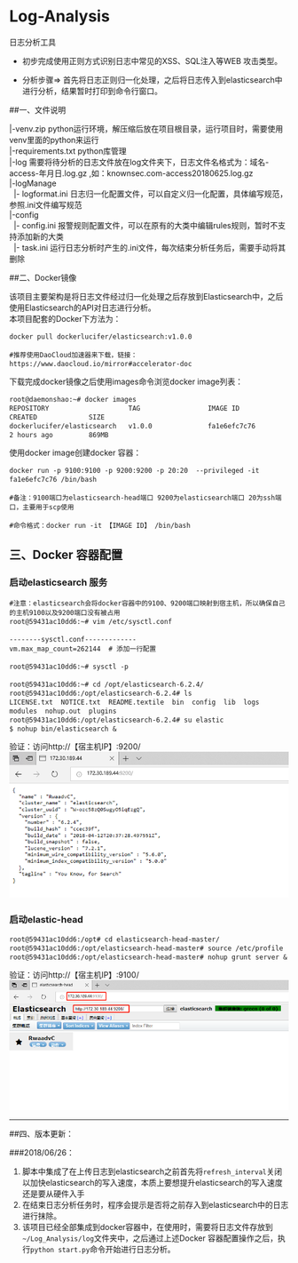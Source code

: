 # Log-Analysis
日志分析工具


* 初步完成使用正则方式识别日志中常见的XSS、SQL注入等WEB 攻击类型。

* 分析步骤=> 首先将日志正则归一化处理，之后将日志传入到elasticsearch中进行分析，结果暂时打印到命令行窗口。

##一、文件说明

|-venv.zip    python运行环境，解压缩后放在项目根目录，运行项目时，需要使用venv里面的python来运行<br/>
|-requirements.txt    python库管理<br/>
|-log         需要将待分析的日志文件放在log文件夹下，日志文件名格式为：域名-access-年月日.log.gz ,如：knownsec.com-access20180625.log.gz<br/>
|-logManage<br/> 
&nbsp;&nbsp;|-&nbsp;logformat.ini  日志归一化配置文件，可以自定义归一化配置，具体编写规范，参照.ini文件编写规范<br/>
|-config<br/>
&nbsp;&nbsp;|-&nbsp;config.ini     报警规则配置文件，可以在原有的大类中编辑rules规则，暂时不支持添加新的大类<br/>
&nbsp;&nbsp;|-&nbsp;task.ini       运行日志分析时产生的.ini文件，每次结束分析任务后，需要手动将其删除<br/>

##二、Docker镜像

该项目主要架构是将日志文件经过归一化处理之后存放到Elasticsearch中，之后使用Elasticsearch的API对日志进行分析。<br>
本项目配套的Docker下方法为：
```shell
docker pull dockerlucifer/elasticsearch:v1.0.0

#推荐使用DaoCloud加速器来下载，链接：https://www.daocloud.io/mirror#accelerator-doc
```
下载完成docker镜像之后使用images命令浏览docker image列表：
```shell
root@daemonshao:~# docker images
REPOSITORY                    TAG                 IMAGE ID            CREATED             SIZE
dockerlucifer/elasticsearch   v1.0.0              fa1e6efc7c76        2 hours ago         869MB
```
使用docker image创建docker 容器：
```shell
docker run -p 9100:9100 -p 9200:9200 -p 20:20  --privileged -it fa1e6efc7c76 /bin/bash

#备注：9100端口为elasticsearch-head端口 9200为elasticsearch端口 20为ssh端口，主要用于scp使用

#命令格式：docker run -it 【IMAGE ID】 /bin/bash
```

## 三、Docker 容器配置
### 启动elasticsearch 服务
```shell
#注意：elasticsearch会将docker容器中的9100、9200端口映射到宿主机，所以确保自己的主机9100以及9200端口没有被占用
root@59431ac10dd6:~# vim /etc/sysctl.conf

--------sysctl.conf-------------
vm.max_map_count=262144  # 添加一行配置

root@59431ac10dd6:~# sysctl -p

root@59431ac10dd6:~# cd /opt/elasticsearch-6.2.4/
root@59431ac10dd6:/opt/elasticsearch-6.2.4# ls      
LICENSE.txt  NOTICE.txt  README.textile  bin  config  lib  logs  modules  nohup.out  plugins
root@59431ac10dd6:/opt/elasticsearch-6.2.4# su elastic
$ nohup bin/elasticsearch &
```
验证：访问http://【宿主机IP】:9200/  <br/>
![9200](9200.png)

### 启动elastic-head
```shell
root@59431ac10dd6:/opt# cd elasticsearch-head-master/
root@59431ac10dd6:/opt/elasticsearch-head-master# source /etc/profile
root@59431ac10dd6:/opt/elasticsearch-head-master# nohup grunt server &
```
验证：访问http://【宿主机IP】:9100/ <br/>
![9100](9100.png)


--------------------

##四、版本更新：

###2018/06/26：
1. 脚本中集成了在上传日志到elasticsearch之前首先将`refresh_interval`关闭以加快elasticsearch的写入速度，本质上要想提升elasticsearch的写入速度还是要从硬件入手
2. 在结束日志分析任务时，程序会提示是否将之前存入到elasticsearch中的日志进行抹除。
3. 该项目已经全部集成到docker容器中，在使用时，需要将日志文件存放到`~/Log_Analysis/log`文件夹中，之后通过上述Docker 容器配置操作之后，执行`python start.py`命令开始进行日志分析。
